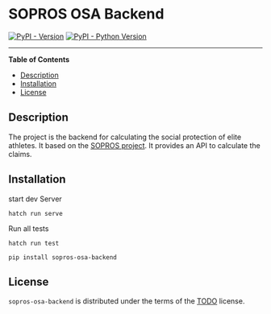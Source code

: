 # SOPROS OSA Backend

[![PyPI - Version](https://img.shields.io/pypi/v/sopros-osa-backend.svg)](https://pypi.org/project/sopros-osa-backend)
[![PyPI - Python Version](https://img.shields.io/pypi/pyversions/sopros-osa-backend.svg)](https://pypi.org/project/sopros-osa-backend)

---

**Table of Contents**

- [Description](#description)
- [Installation](#installation)
- [License](#license)

## Description

The project is the backend for calculating the social protection of elite athletes.
It based on the [SOPROS project](https://www.dshs-koeln.de/en/institute-of-european-sport-development-and-leisure-studies/research-projects/ongoing-projects/sopros/).
It provides an API to calculate the claims.

## Installation

start dev Server

```console
hatch run serve
```

Run all tests

```console
hatch run test
```

```console
pip install sopros-osa-backend
```

## License

`sopros-osa-backend` is distributed under the terms of the [TODO](https://TODO) license.
